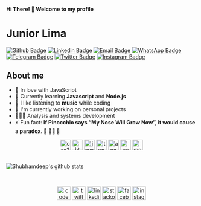 #### Hi There! 👋 Welcome to my profile

# Junior Lima


[![Github Badge](https://img.shields.io/badge/-Github-000?style=flat-square&logo=Github&logoColor=white&link=https://github.com/juniiorliimatt)](https://github.com/imsiiix)
[![Linkedin Badge](https://img.shields.io/badge/-LinkedIn-blue?style=flat-square&logo=Linkedin&logoColor=white&link=https://www.linkedin.com/in/juniiorliimatt/)](https://www.linkedin.com/in/juniiorliimatt/)
[![Email Badge](https://img.shields.io/badge/-Email-3ABFE6?style=flat-square&logo=minutemailer&logoColor=white&link=mailto:juniiorliimatt@gmail.com)](mailto:juniiorliimatt@gmail.com)
[![WhatsApp Badge](https://img.shields.io/badge/-WhatsApp-52EE6E?style=flat-square&labelColor=52EE6E&logo=whatsapp&logoColor=white&link=http://wa.me/5585998022263)](http://wa.me/5585998022263)
[![Telegram Badge](https://img.shields.io/badge/-Telegram-383F4F?style=flat-square&labelColor=383F4F&logo=telegram&logoColor=white&link=https://t.me/juniiorliimatt)](https://t.me/juniiorliimatt)
[![Twitter Badge](https://img.shields.io/badge/-Twitter-1ca0f1?style=flat-square&labelColor=1ca0f1&logo=twitter&logoColor=white&link=https://twitter.com/imsiiix)](https://twitter.com/imsiiix)
[![Instagram Badge](https://img.shields.io/badge/-Instagram-C13584?style=flat-square&labelColor=C13584&logo=instagram&logoColor=white&link=https://www.instagram.com/oojuniin)](https://www.instagram.com/oojuniin)

## About me

- 🔶 In love with JavaScript
- 🌱 Currently learning **Javascript** and **Node.js**
- 🎵 I like listening to **music** while coding
- 🔭 I'm currently working on personal projects
- 👨🏽‍🎓 Analysis and systems development
- ⚡ Fun fact: **If Pinocchio says “My Nose Will Grow Now”, it would cause a paradox. 🤥 👃🏽 🤯**
<div align="center">
<img src="https://cdn.jsdelivr.net/npm/simple-icons@3.0.1/icons/css3.svg" alt="css3" width="28" height="28"/> <img src="https://cdn.jsdelivr.net/npm/simple-icons@3.0.1/icons/html5.svg" alt="html5" width="28" height="28"/> <img src="https://cdn.jsdelivr.net/npm/simple-icons@3.0.1/icons/javascript.svg" alt="javascript" width="28" height="28"/> <img src="https://cdn.jsdelivr.net/npm/simple-icons@3.0.1/icons/typescript.svg" alt="typescript" width="28" height="28"/> <img src="https://cdn.jsdelivr.net/npm/simple-icons@3.0.1/icons/angular.svg" alt="angular" width="28" height="28"/> <img src="https://cdn.jsdelivr.net/npm/simple-icons@3.0.1/icons/postgresql.svg" alt="postgresql" width="28" height="28"/> <img src="https://cdn.jsdelivr.net/npm/simple-icons@3.0.1/icons/mongodb.svg" alt="mongodb" width="28" height="28"/>
</div>

<br>

![Shubhamdeep's github stats](https://github-readme-stats.vercel.app/api?username=imsiiix&show_icons=true&hide_border=true)

<br>
<p align="center">
<a href="https://codepen.io/juniiorliimatt" target="blank"><img align="center" src="https://cdn.jsdelivr.net/npm/simple-icons@3.0.1/icons/codepen.svg" alt="codepen" height="36" width="36" /></a>
<a href="https://twitter.com/imsiiix" target="blank"><img align="center" src="https://cdn.jsdelivr.net/npm/simple-icons@3.0.1/icons/twitter.svg" alt="twitter" height="36" width="36" /></a>
<a href="https://www.linkedin.com/in/juniiorliimatt/" target="blank"><img align="center" src="https://cdn.jsdelivr.net/npm/simple-icons@3.0.1/icons/linkedin.svg" alt="linkedin" height="36" width="36" /></a>
<a href="https://stackoverflow.com/users/10157383/juniin" target="blank"><img align="center" src="https://cdn.jsdelivr.net/npm/simple-icons@3.0.1/icons/stackoverflow.svg" alt="stackoverflow" height="36" width="36" /></a>
<a href="https://www.facebook.com/juniiorliimatt/" target="blank"><img align="center" src="https://cdn.jsdelivr.net/npm/simple-icons@3.0.1/icons/facebook.svg" alt="facebook" height="36" width="36" /></a>
<a href="https://www.instagram.com/oojuniin/" target="blank"><img align="center" src="https://cdn.jsdelivr.net/npm/simple-icons@3.0.1/icons/instagram.svg" alt="instagram" height="36" width="36" /></a>
</p>
